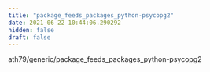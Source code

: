 ```yaml
---
title: "package_feeds_packages_python-psycopg2"
date: 2021-06-22 10:44:06.290292
hidden: false
draft: false
---
```


ath79/generic/package_feeds_packages_python-psycopg2

